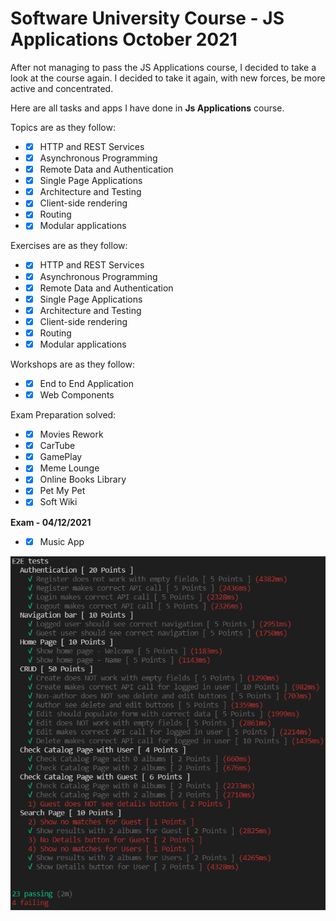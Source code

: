 # Software University Course - JS Applications October 2021

After not managing to pass the JS Applications course, I decided to take a look at the course again. I decided to take it again, with new forces, be more active and concentrated. 

Here are all tasks and apps I have done in **Js Applications** course. 

Topics are as they follow:

* - [x] HTTP and REST Services
* - [x] Asynchronous Programming
* - [x] Remote Data and Authentication
* - [x] Single Page Applications
* - [x] Architecture and Testing
* - [x] Client-side rendering
* - [x] Routing
* - [x] Modular applications

Exercises are as they follow:

* - [x] HTTP and REST Services
* - [x] Asynchronous Programming
* - [x] Remote Data and Authentication
* - [x] Single Page Applications
* - [x] Architecture and Testing
* - [x] Client-side rendering
* - [x] Routing
* - [x] Modular applications

Workshops are as they follow:

* - [x] End to End Application
* - [x] Web Components

Exam Preparation solved:

* - [x] Movies Rework
* - [x] CarTube
* - [x] GamePlay
* - [x] Meme Lounge
* - [x] Online Books Library
* - [x] Pet My Pet
* - [x] Soft Wiki

**Exam - 04/12/2021** 
* - [x] Music App

![exam](https://github.com/AlexNikolov2/JS-Applications-September-2021/blob/master/104%20outta%20110.png)
